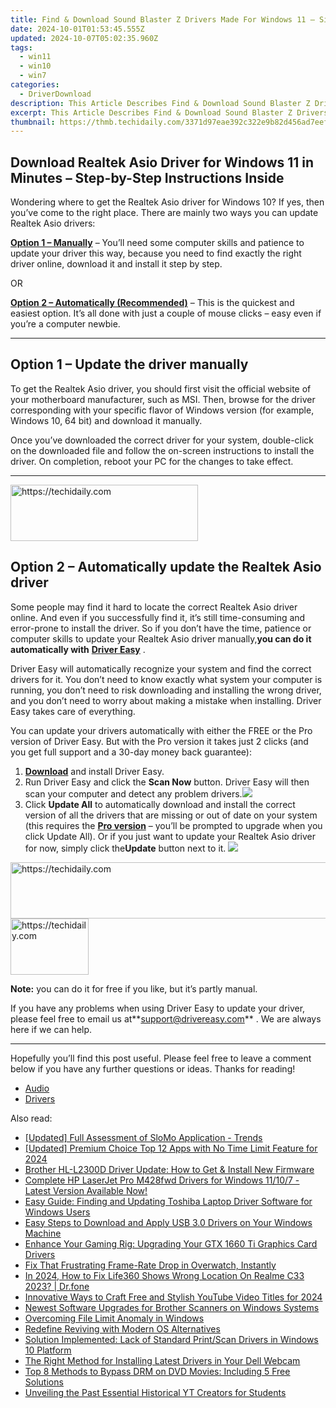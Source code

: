 ```yaml
---
title: Find & Download Sound Blaster Z Drivers Made For Windows 11 – Simple Instructions Inside!
date: 2024-10-01T01:53:45.555Z
updated: 2024-10-07T05:02:35.960Z
tags:
  - win11
  - win10
  - win7
categories:
  - DriverDownload
description: This Article Describes Find & Download Sound Blaster Z Drivers Made For Windows 11 – Simple Instructions Inside!
excerpt: This Article Describes Find & Download Sound Blaster Z Drivers Made For Windows 11 – Simple Instructions Inside!
thumbnail: https://thmb.techidaily.com/3371d97eae392c322e9b82d456ad7eef262a0a211072cf38379ccece2b069d93.jpg
---
```


## Download Realtek Asio Driver for Windows 11 in Minutes – Step-by-Step Instructions Inside

Wondering where to get the Realtek Asio driver for Windows 10? If yes, then you’ve come to the right place. There are mainly two ways you can update Realtek Asio drivers:

**[Option 1 – Manually](https://tools.techidaily.com/drivereasy/download/)**  – You’ll need some computer skills and patience to update your driver this way, because you need to find exactly the right driver online, download it and install it step by step.  

 OR  

**[Option 2 – Automatically (Recommended)](https://www.drivereasy.com/knowledge/download-realtek-asio-driver-for-windows-10-quick-easy/#option2)**  – This is the quickest and easiest option. It’s all done with just a couple of mouse clicks – easy even if you’re a computer newbie.

---

## Option 1 – Update the driver manually

 To get the Realtek Asio driver, you should first visit the official website of your motherboard manufacturer, such as MSI. Then, browse for the driver corresponding with your specific flavor of Windows version (for example, Windows 10, 64 bit) and download it manually.

 Once you’ve downloaded the correct driver for your system, double-click on the downloaded file and follow the on-screen instructions to install the driver. On completion, reboot your PC for the changes to take effect.

---

<!-- affiliate ads begin -->
<a href="https://aligracehair.sjv.io/c/5597632/2135369/19272" target="_top" id="2135369">
  <img src="//a.impactradius-go.com/display-ad/19272-2135369" border="0" alt="https://techidaily.com" width="300" height="90"/>
</a>
<img height="0" width="0" src="https://aligracehair.sjv.io/i/5597632/2135369/19272" style="position:absolute;visibility:hidden;" border="0" />
<!-- affiliate ads end -->

## Option 2 – Automatically update the Realtek Asio driver

 Some people may find it hard to locate the correct Realtek Asio driver online. And even if you successfully find it, it’s still time-consuming and error-prone to install the driver. So if you don’t have the time, patience or computer skills to update your Realtek Asio driver manually,**you can do it automatically with** **[Driver Easy](https://tools.techidaily.com/drivereasy/download/)**  .

 Driver Easy will automatically recognize your system and find the correct drivers for it. You don’t need to know exactly what system your computer is running, you don’t need to risk downloading and installing the wrong driver, and you don’t need to worry about making a mistake when installing. Driver Easy takes care of everything.

 You can update your drivers automatically with either the FREE or the Pro version of Driver Easy. But with the Pro version it takes just 2 clicks (and you get full support and a 30-day money back guarantee):

1. **[Download](https://tools.techidaily.com/drivereasy/download/)**  and install Driver Easy.
2. Run Driver Easy and click the **Scan Now** button. Driver Easy will then scan your computer and detect any problem drivers.![](https://images.drivereasy.com/wp-content/uploads/2019/07/image-444.png)
3. Click **Update All** to automatically download and install the correct version of all the drivers that are missing or out of date on your system (this requires the **[Pro version](https://tools.techidaily.com/drivereasy/download/)**  – you’ll be prompted to upgrade when you click Update All). Or if you just want to update your Realtek Asio driver for now, simply click the**Update**  button next to it. ![](https://images.drivereasy.com/wp-content/uploads/2019/07/image-513.png)

<!-- affiliate ads begin -->
<a href="https://unicoeye.pxf.io/c/5597632/2134494/18498" target="_top" id="2134494">
  <img src="//a.impactradius-go.com/display-ad/18498-2134494" border="0" alt="https://techidaily.com" width="721" height="90"/>
</a>
<img height="0" width="0" src="https://unicoeye.pxf.io/i/5597632/2134494/18498" style="position:absolute;visibility:hidden;" border="0" />
<!-- affiliate ads end -->

<!-- affiliate ads begin -->
<a href="https://25home.pxf.io/c/5597632/2148637/16836" target="_top" id="2148637">
  <img src="//a.impactradius-go.com/display-ad/16836-2148637" border="0" alt="https://techidaily.com" width="125" height="90"/>
</a>
<img height="0" width="0" src="https://25home.pxf.io/i/5597632/2148637/16836" style="position:absolute;visibility:hidden;" border="0" />
<!-- affiliate ads end -->

**Note:** you can do it for free if you like, but it’s partly manual.

 If you have any problems when using Driver Easy to update your driver, please feel free to email us at**<support@drivereasy.com>** . We are always here if we can help.

---

 Hopefully you’ll find this post useful. Please feel free to leave a comment below if you have any further questions or ideas. Thanks for reading!

* [Audio](https://tools.techidaily.com/drivereasy/download/)
* [Drivers](https://tools.techidaily.com/drivereasy/download/)

<ins class="adsbygoogle"
     style="display:block"
     data-ad-format="autorelaxed"
     data-ad-client="ca-pub-7571918770474297"
     data-ad-slot="1223367746"></ins>

<ins class="adsbygoogle"
     style="display:block"
     data-ad-client="ca-pub-7571918770474297"
     data-ad-slot="8358498916"
     data-ad-format="auto"
     data-full-width-responsive="true"></ins>

<span class="atpl-alsoreadstyle">Also read:</span>
<div><ul>
<li><a href="https://fox-glue.techidaily.com/updated-full-assessment-of-slomo-application-trends/"><u>[Updated] Full Assessment of SloMo Application - Trends</u></a></li>
<li><a href="https://video-capture.techidaily.com/updated-premium-choice-top-12-apps-with-no-time-limit-feature-for-2024/"><u>[Updated] Premium Choice Top 12 Apps with No Time Limit Feature for 2024</u></a></li>
<li><a href="https://driver-download.techidaily.com/brother-hl-l2300d-driver-update-how-to-get-and-install-new-firmware/"><u>Brother HL-L2300D Driver Update: How to Get & Install New Firmware</u></a></li>
<li><a href="https://driver-download.techidaily.com/complete-hp-laserjet-pro-m428fwd-drivers-for-windows-11107-latest-version-available-now/"><u>Complete HP LaserJet Pro M428fwd Drivers for Windows 11/10/7 - Latest Version Available Now!</u></a></li>
<li><a href="https://driver-download.techidaily.com/easy-guide-finding-and-updating-toshiba-laptop-driver-software-for-windows-users/"><u>Easy Guide: Finding and Updating Toshiba Laptop Driver Software for Windows Users</u></a></li>
<li><a href="https://driver-download.techidaily.com/easy-steps-to-download-and-apply-usb-30-drivers-on-your-windows-machine/"><u>Easy Steps to Download and Apply USB 3.0 Drivers on Your Windows Machine</u></a></li>
<li><a href="https://driver-download.techidaily.com/enhance-your-gaming-rig-upgrading-your-gtx-1660-ti-graphics-card-drivers/"><u>Enhance Your Gaming Rig: Upgrading Your GTX 1660 Ti Graphics Card Drivers</u></a></li>
<li><a href="https://win-answers.techidaily.com/fix-that-frustrating-frame-rate-drop-in-overwatch-instantly/"><u>Fix That Frustrating Frame-Rate Drop in Overwatch, Instantly</u></a></li>
<li><a href="https://review-topics.techidaily.com/in-2024-how-to-fix-life360-shows-wrong-location-on-realme-c33-2023-drfone-by-drfone-virtual-android/"><u>In 2024, How to Fix Life360 Shows Wrong Location On Realme C33 2023? | Dr.fone</u></a></li>
<li><a href="https://youtube-help.techidaily.com/innovative-ways-to-craft-free-and-stylish-youtube-video-titles-for-2024/"><u>Innovative Ways to Craft Free and Stylish YouTube Video Titles for 2024</u></a></li>
<li><a href="https://driver-download.techidaily.com/newest-software-upgrades-for-brother-scanners-on-windows-systems/"><u>Newest Software Upgrades for Brother Scanners on Windows Systems</u></a></li>
<li><a href="https://windows11.techidaily.com/overcoming-file-limit-anomaly-in-windows/"><u>Overcoming File Limit Anomaly in Windows</u></a></li>
<li><a href="https://windows11.techidaily.com/redefine-reviving-with-modern-os-alternatives/"><u>Redefine Reviving with Modern OS Alternatives</u></a></li>
<li><a href="https://driver-download.techidaily.com/solution-implemented-lack-of-standard-printscan-drivers-in-windows-10-platform/"><u>Solution Implemented: Lack of Standard Print/Scan Drivers in Windows 10 Platform</u></a></li>
<li><a href="https://driver-download.techidaily.com/the-right-method-for-installing-latest-drivers-in-your-dell-webcam/"><u>The Right Method for Installing Latest Drivers in Your Dell Webcam</u></a></li>
<li><a href="https://tech-revival.techidaily.com/top-8-methods-to-bypass-drm-on-dvd-movies-including-5-free-solutions/"><u>Top 8 Methods to Bypass DRM on DVD Movies: Including 5 Free Solutions</u></a></li>
<li><a href="https://youtube-data.techidaily.com/ling-the-past-essential-historical-yt-creators-for-students/"><u>Unveiling the Past Essential Historical YT Creators for Students</u></a></li>
</ul></div>

